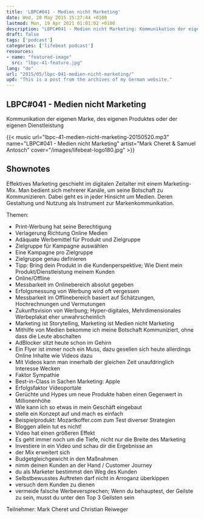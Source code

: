 ```yaml
---
title: 'LBPC#041 - Medien nicht Marketing'
date: Wed, 20 May 2015 15:27:44 +0100
lastmod: Mon, 19 Apr 2021 01:01:02 +0100
description: "LBPC#041 - Medien nicht Marketing: Kommunikation der eigenen Marke, des eigenen Produktes oder der eigenen Dienstleistung."
draft: false
tags: ['podcast']
categories: ['lifebeat podcast']
resources:
- name: "featured-image"
  src: "lbpc-41-feature.jpg"
lang: "de"
url: "2015/05/lbpc-041-medien-nicht-marketing/"
upd: "This is a post from the archives of my German website."
---
```


## LBPC#041 - Medien nicht Marketing

Kommunikation der eigenen Marke, des eigenen Produktes oder der eigenen Dienstleistung
<!--more-->
{{< music url="lbpc-41-medien-nicht-marketing-20150520.mp3" name="LBPC#041 - Medien nicht Marketing" artist="Mark Cheret & Samuel Antosch" cover="/images/lifebeat-logo180.jpg" >}}

## Shownotes

Effektives Marketing geschieht im digitalen Zeitalter mit einem Marketing-Mix. Man bedient sich mehrerer Kanäle, um seine Botschaft zu Kommunizieren. Dabei geht es in jeder Hinsicht um Medien. Deren Gestaltung und Nutzung als Instrument zur Markenkommunikation.

Themen:

- Print-Werbung hat seine Berechtigung
- Verlagerung Richtung Online Medien
- Adäquate Werbemittel für Produkt und Zielgruppe
- Zielgruppe für Kampagne auswählen
- Eine Kampagne pro Zielgruppe
- Zielgruppe genau definieren
- Tipp: Bring dein Produkt in die Kundenperspektive; Wie Dient mein Produkt/Dienstleistung meinem Kunden
- Online/Offline
- Messbarkeit im Onlinebereich absolut gegeben
- Erfolgsmessung von Werbung wird oft vergessen
- Messbarkeit im Offlinebereich basiert auf Schätzungen, Hochrechnungen und Vermutungen
- Zukunftsvision von Werbung; Hyper-digitales, Mehrdimensionales Werbeplakat eher unwahrscheinlich
- Marketing ist Storytelling, Marketing ist Medien nicht Marketing
- Mithilfe von Medien bekomme ich meine Botschaft Kommuniziert, ohne dass die Leute abschalten
- AdBlocker sitzt heute schon im Gehirn
- Ein Flyer ist immer noch ein Muss, dazu gesellen sich heute allerdings Online Inhalte wie Videos dazu
- Mit Videos kann man innerhalb der gleichen Zeit unaufdringlich Interesse Wecken
- Faktor Sympathie
- Best-in-Class in Sachen Marketing: Apple
- Erfolgsfaktor Videoportale
- Gerüchte und Hypes um neue Produkte haben einen Gegenwert in Millionenhöhe
- Wie kann ich so etwas in mein Geschäft eingebaut
- stelle ein Konzept auf und mach es einfach
- Beispielprodukt: Mozartkoffer.com zum Test diverser Strategien
- Bloggen allein tut es nicht!
- Video hat einen größeren Effekt
- Es geht immer noch um die Tiefe, nicht nur die Breite des Marketing
- Investiere in ein Video und schau dir die Ergebnisse an
- der Mix erweitert sich
- Budgetgleichgewicht in den Maßnahmen
- nimm deinen Kunden an der Hand / Customer Journey
- du als Marketer bestimmst den Weg des Kunden
- Selbstbewusstes Auftreten darf nicht in Arroganz überkippen
- versuch dem Kunden zu dienen
- vermeide falsche Werbeversprechen; Wenn du behauptest, der Geilste zu sein, musst du unter den Top 3 Geilsten sein

Teilnehmer:
Mark Cheret und Christian Reiweger
